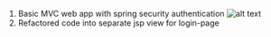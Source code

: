 1. Basic MVC web app with spring security authentication
![alt text](https://github.com/jackanakin/SpringAndHibernate-Udemy/tree/main/15-SpringSecurity/result.png?raw=true)
2. Refactored code into separate jsp view for login-page